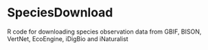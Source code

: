 # SpeciesDownload
R code for downloading species observation data from GBIF, BISON, VertNet, EcoEngine, iDigBio and iNaturalist
